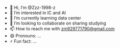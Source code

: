 - 👋 Hi, I’m @Zzz-1998-z
- 👀 I’m interested in IC and AI
- 🌱 I’m currently learning data center
- 💞️ I’m looking to collaborate on sharing studying
- 📫 How to reach me with zm929771790@gmail.com
- 😄 Pronouns: ...
- ⚡ Fun fact: ...

<!---
Zzz-1998-z/Zzz-1998-z is a ✨ special ✨ repository because its `README.md` (this file) appears on your GitHub profile.
You can click the Preview link to take a look at your changes.
--->
